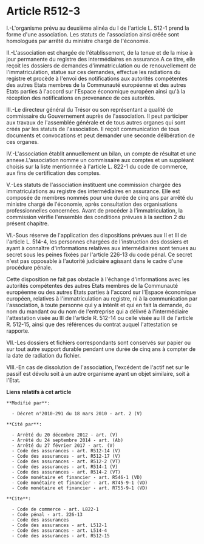 # Article R512-3

I.-L'organisme prévu au deuxième alinéa du I de l'article L. 512-1 prend la forme d'une association. Les statuts de
l'association ainsi créée sont homologués par arrêté du ministre chargé de l'économie. 

II.-L'association est chargée de l'établissement, de la tenue et de la mise à jour permanente du registre des intermédiaires
en assurance.A ce titre, elle reçoit les dossiers de demandes d'immatriculation ou de renouvellement de l'immatriculation,
statue sur ces demandes, effectue les radiations du registre et procède à l'envoi des notifications aux autorités compétentes
des autres Etats membres de la Communauté européenne et des autres Etats parties à l'accord sur l'Espace économique européen
ainsi qu'à la réception des notifications en provenance de ces autorités. 

III.-Le        directeur général du Trésor ou son représentant a qualité de commissaire du Gouvernement auprès de
l'association. Il peut participer aux travaux de l'assemblée générale et de tous autres organes qui sont créés par les
statuts de l'association. Il reçoit communication de tous documents et convocations et peut demander une seconde délibération
de ces organes. 

IV.-L'association établit annuellement un bilan, un compte de résultat et une annexe.L'association nomme un commissaire aux
comptes et un suppléant choisis sur la liste mentionnée à l'article L. 822-1 du code de commerce, aux fins de certification
des comptes.

V.-Les statuts de l'association instituent une commission chargée des immatriculations au registre des intermédiaires en
assurance. Elle est composée de membres nommés pour une durée de cinq ans par arrêté du ministre chargé de l'économie, après
consultation des organisations professionnelles concernées. Avant de procéder à l'immatriculation, la commission vérifie
l'ensemble des conditions prévues à la section 2 du présent chapitre. 

VI.-Sous réserve de l'application des dispositions prévues aux II et III de l'article L. 514-4, les personnes chargées de
l'instruction des dossiers et ayant à connaître d'informations relatives aux intermédiaires sont tenues au secret sous les
peines fixées par l'article 226-13 du code pénal. Ce secret n'est pas opposable à l'autorité judiciaire agissant dans le
cadre d'une procédure pénale. 

Cette disposition ne fait pas obstacle à l'échange d'informations avec les autorités compétentes des autres Etats membres de
la Communauté européenne ou des autres Etats parties à l'accord sur l'Espace économique européen, relatives à
l'immatriculation au registre, ni à la communication par l'association, à toute personne qui y a intérêt et qui en fait la
demande, du nom du mandant ou du nom de l'entreprise qui a délivré à l'intermédiaire l'attestation visée au III de l'article
R. 512-14 ou celle visée au III de l'article R. 512-15, ainsi que des références du contrat auquel l'attestation se
rapporte. 

VII.-Les dossiers et fichiers correspondants sont conservés sur papier ou sur tout autre support durable pendant une durée de
cinq ans à compter de la date de radiation du fichier. 

VIII.-En cas de dissolution de l'association, l'excédent de l'actif net sur le passif est dévolu soit à un autre organisme
ayant un objet similaire, soit à l'Etat.

**Liens relatifs à cet article**

	**Modifié par**:

	  - Décret n°2010-291 du 18 mars 2010 - art. 2 (V)

	**Cité par**:

	  - Arrêté du 20 décembre 2012 - art. (V)
	  - Arrêté du 24 septembre 2014 - art. (Ab)
	  - Arrêté du 27 février 2017 - art. (V)
	  - Code des assurances - art. R512-14 (V)
	  - Code des assurances - art. R512-17 (V)
	  - Code des assurances - art. R512-2 (VT)
	  - Code des assurances - art. R514-1 (V)
	  - Code des assurances - art. R514-2 (VT)
	  - Code monétaire et financier - art. R546-1 (VD)
	  - Code monétaire et financier - art. R745-9-1 (VD)
	  - Code monétaire et financier - art. R755-9-1 (VD)

	**Cite**:

	  - Code de commerce - art. L822-1
	  - Code pénal - art. 226-13
	  - Code des assurances
	  - Code des assurances - art. L512-1
	  - Code des assurances - art. L514-4
	  - Code des assurances - art. R512-15

